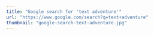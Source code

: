 ```yaml
---
title: "Google search for 'text adventure'"
url: "https://www.google.com/search?q=text+adventure"
thumbnail: "google-search-text-adventure.jpg"
---
```

